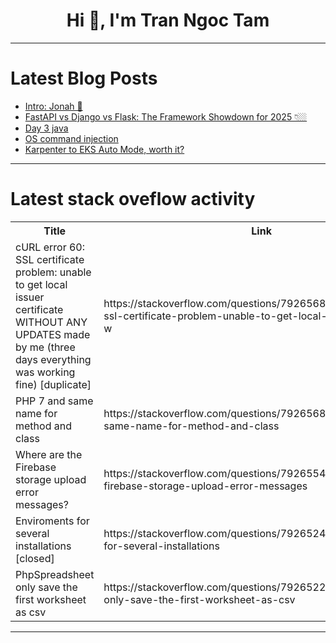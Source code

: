 <h1 align="center">Hi 👋, I'm Tran Ngoc Tam</h1>

---

# Latest Blog Posts 
<!-- BLOG-POST-LIST:START -->
- [Intro: Jonah 🐷](https://dev.to/mileswk/intro-jonah-3amh)
- [FastAPI vs Django vs Flask: The Framework Showdown for 2025 👇🏼](https://dev.to/clickit_devops/fastapi-vs-django-vs-flask-the-framework-showdown-for-2025-4pen)
- [Day 3 java](https://dev.to/guna_sekaran_/day-3-java-2l10)
- [OS command injection](https://dev.to/rednexie/os-command-injection-1cll)
- [Karpenter to EKS Auto Mode, worth it?](https://dev.to/er_dward/karpenter-to-eks-auto-mode-worth-it-1g2a)
<!-- BLOG-POST-LIST:END -->

---

# Latest stack oveflow activity
<table>
  <tr><th>Title</th><th>Link</th></tr>
  <!-- STACKOVERFLOW:START --><tr><td>cURL error 60: SSL certificate problem: unable to get local issuer certificate WITHOUT ANY UPDATES made by me &lpar;three days everything was working fine&rpar; [duplicate]</td><td>https://stackoverflow.com/questions/79265684/curl-error-60-ssl-certificate-problem-unable-to-get-local-issuer-certificate-w</td></tr><tr><td>PHP 7 and same name for method and class</td><td>https://stackoverflow.com/questions/79265683/php-7-and-same-name-for-method-and-class</td></tr><tr><td>Where are the Firebase storage upload error messages?</td><td>https://stackoverflow.com/questions/79265542/where-are-the-firebase-storage-upload-error-messages</td></tr><tr><td>Enviroments for several installations [closed]</td><td>https://stackoverflow.com/questions/79265245/enviroments-for-several-installations</td></tr><tr><td>PhpSpreadsheet only save the first worksheet as csv</td><td>https://stackoverflow.com/questions/79265223/phpspreadsheet-only-save-the-first-worksheet-as-csv</td></tr><!-- STACKOVERFLOW:END -->
</table>

---


